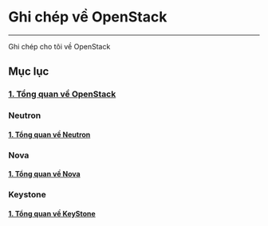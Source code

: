 # Ghi chép về OpenStack
---
Ghi chép cho tôi về OpenStack

## Mục lục
### [1. Tổng quan về OpenStack](docs/openstack-overview.md)

### Neutron
#### [1. Tổng quan về Neutron](docs/neutron/network-ops-overview.md)

### Nova
#### [1. Tổng quan về Nova](docs/nova/nova-overview.md)

### Keystone
#### [1. Tổng quan về KeyStone](docs/keystone/keystone-overview.md)
